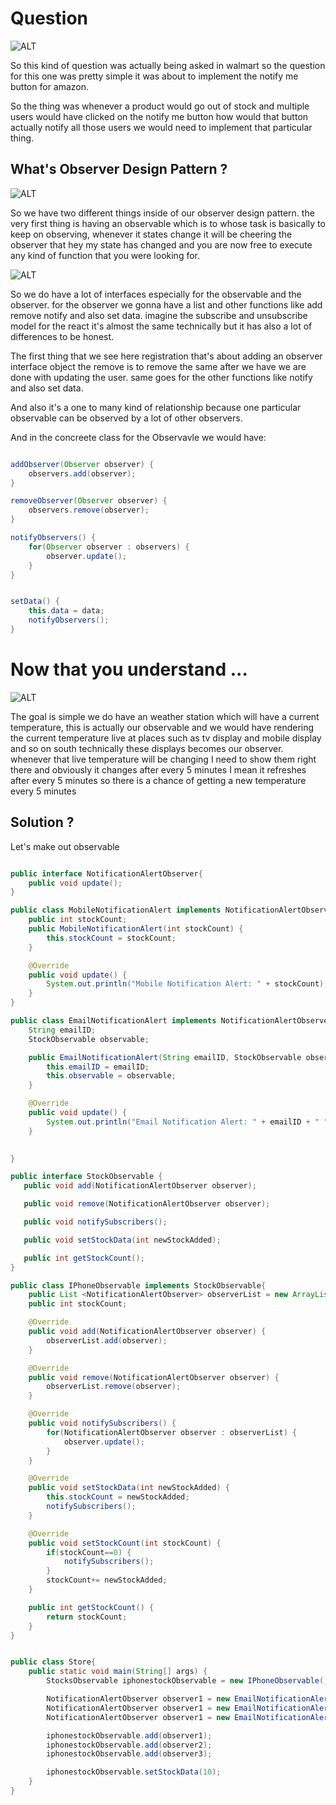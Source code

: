 # Question

![ALT](https://i.ibb.co/52w5F7t/Screenshot-2.png)

So this kind of question was actually being asked in walmart so the question for this one was pretty simple it was about to implement the notify me button for amazon.

So the thing was whenever a product would go out of stock and multiple users would have clicked on the notify me button how would that button actually notify all those users we would need to implement that particular thing.

## What's Observer Design Pattern ?

![ALT](https://i.ibb.co/9qxZNqY/Screenshot-3.png)

So we have two different things inside of our observer design pattern. the very first thing is having an observable which is to whose task is basically to keep on observing, whenever it states change it will be cheering the observer that hey my state has changed and you are now free to execute any kind of function that you were looking for.

![ALT](https://i.ibb.co/Z1tz0LL/Screenshot-4.png)

So we do have a lot of interfaces especially for the observable and the observer. for the observer we gonna have a list and other functions like add remove notify and also set data. imagine the subscribe and unsubscribe model for the react it's almost the same technically but it has also a lot of differences to be honest.

The first thing that we see here registration that's about adding an observer interface object the remove is to remove the same after we have we are done with updating the user. same goes for the other functions like notify and also set data.

And also it's a one to many kind of relationship because one particular observable can be observed by a lot of other observers.

And in the concreete class for the Observavle we would have:

```java

addObserver(Observer observer) {
    observers.add(observer);
}

removeObserver(Observer observer) {
    observers.remove(observer);
}

notifyObservers() {
    for(Observer observer : observers) {
        observer.update();
    }
}


setData() {
    this.data = data;
    notifyObservers();
}

```

# Now that you understand ...

![ALT](https://i.ibb.co/Q7gmRyR/Screenshot-5.png)

The goal is simple we do have an weather station which will have a current temperature, this is actually our observable and we would have rendering the current temperature live at places such as tv display and mobile display and so on south technically these displays becomes our observer. whenever that live temperature will be changing I need to show them right there and obviously it changes after every 5 minutes I mean it refreshes after every 5 minutes so there is a chance of getting a new temperature every 5 minutes

## Solution ?

Let's make out observable

```java

public interface NotificationAlertObserver{
    public void update();
}

public class MobileNotificationAlert implements NotificationAlertObserver {
    public int stockCount;
    public MobileNotificationAlert(int stockCount) {
        this.stockCount = stockCount;
    }

    @Override
    public void update() {
        System.out.println("Mobile Notification Alert: " + stockCount);
    }
}

public class EmailNotificationAlert implements NotificationAlertObserver {
    String emailID;
    StockObservable observable;

    public EmailNotificationAlert(String emailID, StockObservable observable) {
        this.emailID = emailID;
        this.observable = observable;
    }

    @Override
    public void update() {
        System.out.println("Email Notification Alert: " + emailID + " " + observable.getStockCount());
    }

    
}

public interface StockObservable {
   public void add(NotificationAlertObserver observer);

   public void remove(NotificationAlertObserver observer);

   public void notifySubscribers();

   public void setStockData(int newStockAdded);

   public int getStockCount();
}

public class IPhoneObservable implements StockObservable{
    public List <NotificationAlertObserver> observerList = new ArrayList<>();
    public int stockCount;

    @Override
    public void add(NotificationAlertObserver observer) {
        observerList.add(observer);
    }

    @Override
    public void remove(NotificationAlertObserver observer) {
        observerList.remove(observer);
    }

    @Override
    public void notifySubscribers() {
        for(NotificationAlertObserver observer : observerList) {
            observer.update();
        }
    }

    @Override
    public void setStockData(int newStockAdded) {
        this.stockCount = newStockAdded;
        notifySubscribers();
    }

    @Override
    public void setStockCount(int stockCount) {
        if(stockCount==0) {
            notifySubscribers();
        }
        stockCount+= newStockAdded;
    }

    public int getStockCount() {
        return stockCount;
    }
}


public class Store{
    public static void main(String[] args) {
        StocksObservable iphonestockObservable = new IPhoneObservable();

        NotificationAlertObserver observer1 = new EmailNotificationAlert(emailid:"tamalcodes@gmail.com", iphonestockObservable);
        NotificationAlertObserver observer1 = new EmailNotificationAlert(emailid:"tamalcodes2@gmail.com", iphonestockObservable);
        NotificationAlertObserver observer1 = new EmailNotificationAlert(emailid:"tamalcodes3@gmail.com", iphonestockObservable);

        iphonestockObservable.add(observer1);
        iphonestockObservable.add(observer2);
        iphonestockObservable.add(observer3);

        iphonestockObservable.setStockData(10);
    }
}



```
